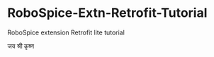 RoboSpice-Extn-Retrofit-Tutorial
================================

RoboSpice extension Retrofit lite tutorial

जय श्री कृष्ण
